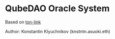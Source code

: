 # QubeDAO Oracle System
Based on [ton-link](https://github.com/ton-link)

Author: Konstantin Klyuchnikov (knstntn.asuoki.eth)
